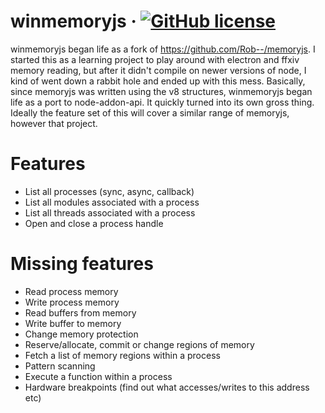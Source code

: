 # winmemoryjs &middot; [![GitHub license](https://img.shields.io/badge/license-MIT-blue.svg)](https://github.com/mckenzielong/winmemoryjs/blob/master/LICENSE.md) 

winmemoryjs began life as a fork of https://github.com/Rob--/memoryjs. I started this as a learning project to play around with electron and ffxiv memory reading, but after it didn't compile on newer versions of node, I kind of went down a rabbit hole and ended up with this mess. Basically, since memoryjs was written using the v8 structures, winmemoryjs began life as a port to node-addon-api. It quickly turned into its own gross thing. Ideally the feature set of this will cover a similar range of memoryjs, however that project.

# Features

- List all processes (sync, async, callback)
- List all modules associated with a process
- List all threads associated with a process
- Open and close a process handle

# Missing features
- Read process memory
- Write process memory
- Read buffers from memory
- Write buffer to memory
- Change memory protection
- Reserve/allocate, commit or change regions of memory
- Fetch a list of memory regions within a process
- Pattern scanning
- Execute a function within a process
- Hardware breakpoints (find out what accesses/writes to this address etc)